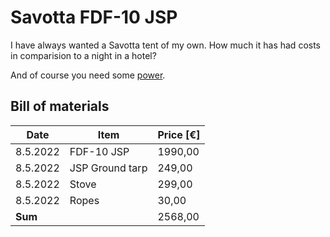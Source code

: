 # Savotta FDF-10 JSP

I have always wanted a Savotta tent of my own.
How much it has had costs in comparision to a night in a hotel?

And of course you need some [power](./power.md).

## Bill of materials

| Date     | Item            | Price [€] |
|----------|-----------------|-----------|
| 8.5.2022 | FDF-10 JSP      | 1990,00   |
| 8.5.2022 | JSP Ground tarp | 249,00    |
| 8.5.2022 | Stove           | 299,00    |
| 8.5.2022 | Ropes           | 30,00     |
| **Sum**  |                 | 2568,00   |
